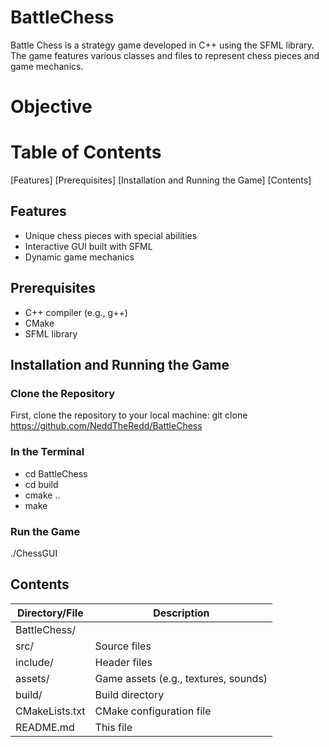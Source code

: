 # BattleChess

Battle Chess is a strategy game developed in C++ using the SFML library. The game features various classes and files to represent chess pieces and game mechanics.

# Objective

# Table of Contents
[Features]
[Prerequisites]
[Installation and Running the Game]
[Contents]

## Features
- Unique chess pieces with special abilities
- Interactive GUI built with SFML
- Dynamic game mechanics

## Prerequisites
- C++ compiler (e.g., g++)
- CMake
- SFML library

## Installation and Running the Game

### Clone the Repository
First, clone the repository to your local machine:
git clone https://github.com/NeddTheRedd/BattleChess

### In the Terminal
- cd BattleChess
- cd build
- cmake ..
- make

### Run the Game
./ChessGUI

## Contents
| Directory/File | Description |
| ----------------------------------------------- | --------------- |
| BattleChess/ | |
| src/ | Source files |
| include/ | Header files |
| assets/ | Game assets (e.g., textures, sounds) |
| build/ | Build directory |
| CMakeLists.txt | CMake configuration file |
| README.md | This file |
